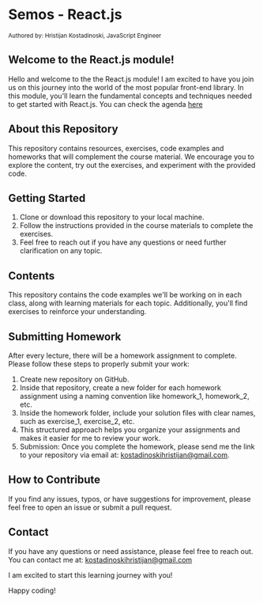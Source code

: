 # Semos - React.js

<sub>Authored by: Hristijan Kostadinoski, JavaScript Engineer</sub>

## Welcome to the React.js module!

Hello and welcome to the the React.js module! I am excited to have you join us on this journey
into the world of the most popular front-end library. In this module, you'll learn the fundamental concepts and techniques needed to get started with React.js. You can check the agenda [here](https://github.com/Nihil96/semos-react/blob/main/Agenda.md)

## About this Repository

This repository contains resources, exercises, code examples and homeworks that will complement the course
material. We encourage you to explore the content, try out the exercises, and experiment with the
provided code.

## Getting Started

1. Clone or download this repository to your local machine.
2. Follow the instructions provided in the course materials to complete the exercises.
3. Feel free to reach out if you have any questions or need further clarification on any topic.

## Contents

This repository contains the code examples we'll be working on in each class, along with learning
materials for each topic. Additionally, you'll find exercises to reinforce your understanding.

## Submitting Homework

After every lecture, there will be a homework assignment to complete. Please follow these steps to properly submit your work:

1. Create new repository on GitHub.
2. Inside that repository, create a new folder for each homework assignment using a naming convention like homework_1, homework_2, etc.
3. Inside the homework folder, include your solution files with clear names, such as exercise_1, exercise_2, etc.
4. This structured approach helps you organize your assignments and makes it easier for me to review your work.
5. Submission: Once you complete the homework, please send me the link to your repository via email at: kostadinoskihristijan@gmail.com.

## How to Contribute

If you find any issues, typos, or have suggestions for improvement, please feel free to open an issue or submit a pull request.

## Contact

If you have any questions or need assistance, please feel free to reach out. You can contact me at:
kostadinoskihristijan@gmail.com

I am excited to start this learning journey with you!

Happy coding!